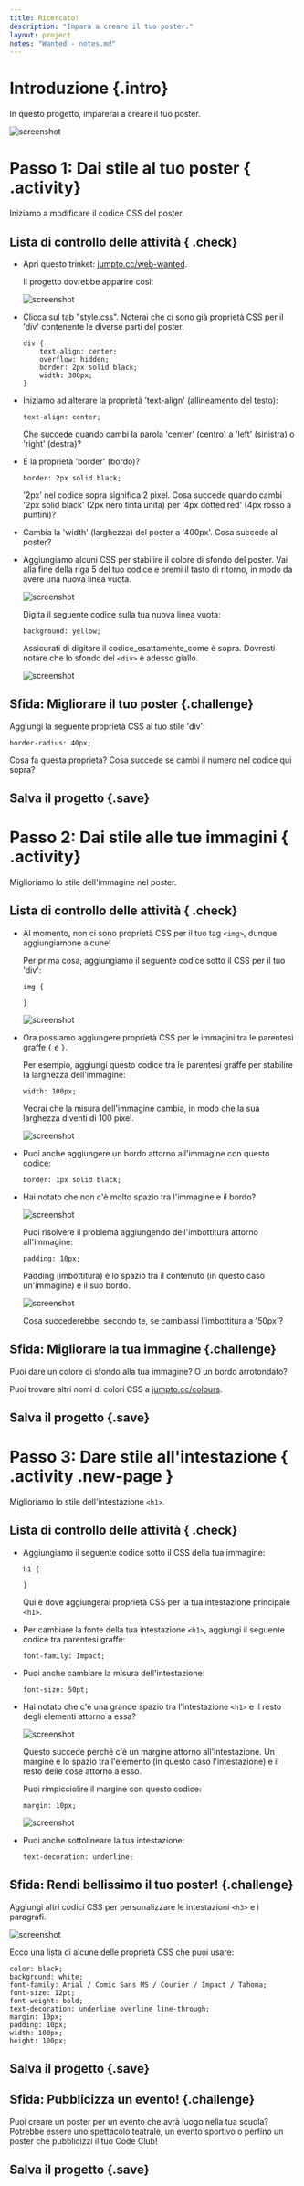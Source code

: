 ```yaml
---
title: Ricercato!
description: "Impara a creare il tuo poster."
layout: project
notes: "Wanted - notes.md"
---
```


# Introduzione {.intro}

In questo progetto, imparerai a creare il tuo poster.

![screenshot](images/wanted-final.png)

# Passo 1: Dai stile al tuo poster { .activity}

Iniziamo a modificare il codice CSS del poster.

## Lista di controllo delle attività { .check}

+ Apri questo trinket: <a href="http://jumpto.cc/web-wanted" target="_blank">jumpto.cc/web-wanted</a>.

	Il progetto dovrebbe apparire così:

	![screenshot](images/wanted-starter.png)

+ Clicca sul tab "style.css". Noterai che ci sono già proprietà CSS per il 'div' contenente le diverse parti del poster.

	```
	div {
		text-align: center;
	    overflow: hidden;
	    border: 2px solid black;
	    width: 300px;
    }
	```

+ Iniziamo ad alterare la proprietà 'text-align' (allineamento del testo):

	```
	text-align: center;
	```

	Che succede quando cambi la parola 'center' (centro) a 'left' (sinistra) o 'right' (destra)?

+ E la proprietà 'border' (bordo)?

	```
	border: 2px solid black;
	```

	'2px' nel codice sopra significa 2 pixel. Cosa succede quando cambi '2px solid black' (2px nero tinta unita) per '4px dotted red' (4px rosso a puntini)?

+ Cambia la 'width' (larghezza) del poster a '400px'. Cosa succede al poster?

+ Aggiungiamo alcuni CSS per stabilire il colore di sfondo del poster. Vai alla fine della riga 5 del tuo codice e premi il tasto di ritorno, in modo da avere una nuova linea vuota.

	![screenshot](images/wanted-newline.png)

	Digita il seguente codice sulla tua nuova linea vuota:

	```
	background: yellow;
	```

	Assicurati di digitare il codice_esattamente_come è sopra. Dovresti notare che lo sfondo del `<div>` è adesso giallo.

	![screenshot](images/wanted-background.png)

## Sfida: Migliorare il tuo poster {.challenge}
Aggiungi la seguente proprietà CSS al tuo stile 'div':

```
border-radius: 40px;
```

Cosa fa questa proprietà? Cosa succede se cambi il numero nel codice qui sopra?

## Salva il progetto {.save}

# Passo 2: Dai stile alle tue immagini { .activity}

Miglioriamo lo stile dell'immagine nel poster.

## Lista di controllo delle attività { .check}

+ Al momento, non ci sono proprietà CSS per il tuo tag `<img>`, dunque aggiungiamone alcune!

	Per prima cosa, aggiungiamo il seguente codice sotto il CSS per il tuo 'div':

	```
	img {

	}
	```

	![screenshot](images/wanted-img-css.png)

+ Ora possiamo aggiungere proprietà CSS per le immagini tra le parentesi graffe `{` e `}`.

	Per esempio, aggiungi questo codice tra le parentesi graffe per stabilire la larghezza dell'immagine:

	```
	width: 100px;
	```

	Vedrai che la misura dell'immagine cambia, in modo che la sua larghezza diventi di 100 pixel.

	![screenshot](images/wanted-img-width.png)

+ Puoi anche aggiungere un bordo attorno all'immagine con questo codice:

	```
	border: 1px solid black;
	```

+ Hai notato che non c'è molto spazio tra l'immagine e il bordo?

	![screenshot](images/wanted-img-border.png)

	Puoi risolvere il problema aggiungendo dell'imbottitura attorno all'immagine:

	```
	padding: 10px;
	```

	Padding (imbottitura) è lo spazio tra il contenuto (in questo caso un'immagine) e il suo bordo.

	![screenshot](images/wanted-img-padding.png)

	Cosa succederebbe, secondo te, se cambiassi l'imbottitura a '50px'?

## Sfida: Migliorare la tua immagine {.challenge}
Puoi dare un colore di sfondo alla tua immagine? O un bordo arrotondato?

Puoi trovare altri nomi di colori CSS a <a href="http://jumpto.cc/colours" target="_blank">jumpto.cc/colours</a>.

## Salva il progetto {.save}

# Passo 3: Dare stile all'intestazione { .activity .new-page }

Miglioriamo lo stile dell'intestazione `<h1>`.

## Lista di controllo delle attività { .check}

+ Aggiungiamo il seguente codice sotto il CSS della tua immagine:

	```
	h1 {

	}
	```

	Qui è dove aggiungerai proprietà CSS per la tua intestazione principale `<h1>`.

+ Per cambiare la fonte della tua intestazione `<h1>`, aggiungi il seguente codice tra parentesi graffe:

	```
	font-family: Impact;
	```

+ Puoi anche cambiare la misura dell'intestazione:

	```
	font-size: 50pt;
	```

+ Hai notato che c'è una grande spazio tra l'intestazione `<h1>` e il resto degli elementi attorno a essa?

	![screenshot](images/wanted-h1-margin.png)

	Questo succede perché c'è un margine attorno all'intestazione. Un margine è lo spazio tra l'elemento (in questo caso l'intestazione) e il resto delle cose attorno a esso.

	Puoi rimpicciolire il margine con questo codice:

	```
	margin: 10px;
	```

	![screenshot](images/wanted-h1-margin-small.png)

+ Puoi anche sottolineare la tua intestazione:

	```
	text-decoration: underline;
	```

## Sfida: Rendi bellissimo il tuo poster! {.challenge}
Aggiungi altri codici CSS per personalizzare le intestazioni `<h3>` e i paragrafi.

![screenshot](images/wanted-final.png)

Ecco una lista di alcune delle proprietà CSS che puoi usare:

```
color: black;
background: white;
font-family: Arial / Comic Sans MS / Courier / Impact / Tahoma;
font-size: 12pt;
font-weight: bold;
text-decoration: underline overline line-through;
margin: 10px;
padding: 10px;
width: 100px;
height: 100px;
```

## Salva il progetto {.save}

## Sfida: Pubblicizza un evento! {.challenge}
Puoi creare un poster per un evento che avrà luogo nella tua scuola? Potrebbe essere uno spettacolo teatrale, un evento sportivo o perfino un poster che pubblicizzi il tuo Code Club!

## Salva il progetto {.save}
